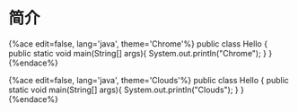 # 简介

{%ace edit=false, lang='java', theme='Chrome'%}
public class Hello {
  public static void main(String[] args){
    System.out.println("Chrome");
  }
}
{%endace%}

{%ace edit=false, lang='java', theme='Clouds'%}
public class Hello {
  public static void main(String[] args){
    System.out.println("Clouds");
  }
}
{%endace%}














